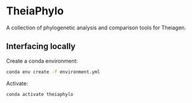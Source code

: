 # TheiaPhylo

A collection of phylogenetic analysis and comparison tools for Theiagen. 

## Interfacing locally

Create a conda environment:

```bash
conda env create -f environment.yml
```

Activate:

```bash
conda activate theiaphylo
```